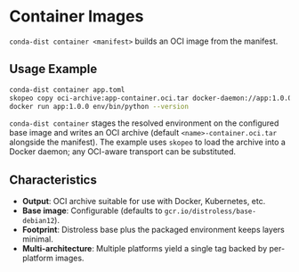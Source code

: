# Container Images

`conda-dist container <manifest>` builds an OCI image from the manifest.

## Usage Example

```bash
conda-dist container app.toml
skopeo copy oci-archive:app-container.oci.tar docker-daemon://app:1.0.0
docker run app:1.0.0 env/bin/python --version
```

`conda-dist container` stages the resolved environment on the configured base
image and writes an OCI archive (default `<name>-container.oci.tar` alongside
the manifest). The example uses `skopeo` to load the archive into a Docker
daemon; any OCI-aware transport can be substituted.

## Characteristics

- **Output**: OCI archive suitable for use with Docker, Kubernetes, etc.
- **Base image**: Configurable (defaults to `gcr.io/distroless/base-debian12`).
- **Footprint**: Distroless base plus the packaged environment keeps layers minimal.
- **Multi-architecture**: Multiple platforms yield a single tag backed by per-platform images.
